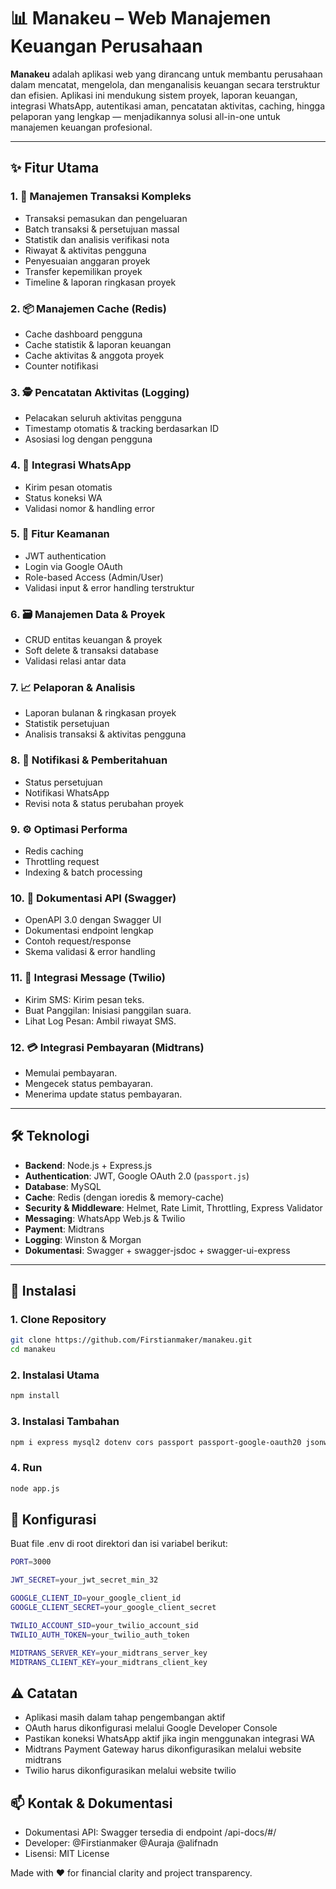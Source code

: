 # 📊 Manakeu – Web Manajemen Keuangan Perusahaan

**Manakeu** adalah aplikasi web yang dirancang untuk membantu perusahaan dalam mencatat, mengelola, dan menganalisis keuangan secara terstruktur dan efisien. Aplikasi ini mendukung sistem proyek, laporan keuangan, integrasi WhatsApp, autentikasi aman, pencatatan aktivitas, caching, hingga pelaporan yang lengkap — menjadikannya solusi all-in-one untuk manajemen keuangan profesional.

---

## ✨ Fitur Utama

### 1. 💼 Manajemen Transaksi Kompleks
- Transaksi pemasukan dan pengeluaran
- Batch transaksi & persetujuan massal
- Statistik dan analisis verifikasi nota
- Riwayat & aktivitas pengguna
- Penyesuaian anggaran proyek
- Transfer kepemilikan proyek
- Timeline & laporan ringkasan proyek

### 2. 📦 Manajemen Cache (Redis)
- Cache dashboard pengguna
- Cache statistik & laporan keuangan
- Cache aktivitas & anggota proyek
- Counter notifikasi

### 3. 🕵️ Pencatatan Aktivitas (Logging)
- Pelacakan seluruh aktivitas pengguna
- Timestamp otomatis & tracking berdasarkan ID
- Asosiasi log dengan pengguna

### 4. 📲 Integrasi WhatsApp
- Kirim pesan otomatis
- Status koneksi WA
- Validasi nomor & handling error

### 5. 🔐 Fitur Keamanan
- JWT authentication
- Login via Google OAuth
- Role-based Access (Admin/User)
- Validasi input & error handling terstruktur

### 6. 🗃️ Manajemen Data & Proyek
- CRUD entitas keuangan & proyek
- Soft delete & transaksi database
- Validasi relasi antar data

### 7. 📈 Pelaporan & Analisis
- Laporan bulanan & ringkasan proyek
- Statistik persetujuan
- Analisis transaksi & aktivitas pengguna

### 8. 🔔 Notifikasi & Pemberitahuan
- Status persetujuan
- Notifikasi WhatsApp
- Revisi nota & status perubahan proyek

### 9. ⚙️ Optimasi Performa
- Redis caching
- Throttling request
- Indexing & batch processing

### 10. 📘 Dokumentasi API (Swagger)
- OpenAPI 3.0 dengan Swagger UI
- Dokumentasi endpoint lengkap
- Contoh request/response
- Skema validasi & error handling

### 11. 💬 Integrasi Message (Twilio)
- Kirim SMS: Kirim pesan teks.
- Buat Panggilan: Inisiasi panggilan suara.
- Lihat Log Pesan: Ambil riwayat SMS.

### 12. 💳 Integrasi Pembayaran (Midtrans)
- Memulai pembayaran.
- Mengecek status pembayaran.
- Menerima update status pembayaran.

---

## 🛠️ Teknologi

- **Backend**: Node.js + Express.js
- **Authentication**: JWT, Google OAuth 2.0 (`passport.js`)
- **Database**: MySQL
- **Cache**: Redis (dengan ioredis & memory-cache)
- **Security & Middleware**: Helmet, Rate Limit, Throttling, Express Validator
- **Messaging**: WhatsApp Web.js & Twilio
- **Payment**: Midtrans
- **Logging**: Winston & Morgan
- **Dokumentasi**: Swagger + swagger-jsdoc + swagger-ui-express

---

## 🚀 Instalasi

### 1. Clone Repository
```bash
git clone https://github.com/Firstianmaker/manakeu.git
cd manakeu
```
### 2. Instalasi Utama
```bash
npm install
```

### 3. Instalasi Tambahan
```bash
npm i express mysql2 dotenv cors passport passport-google-oauth20 jsonwebtoken bcryptjs helmet express-rate-limit redis ioredis memory-cache compression winston morgan performance-now express-validator validator xss multer crypto-js whatsapp-web.js qrcode-terminal nodemailer moment uuid lodash axios express-session connect-redis midtrans-client twilio
```
### 4. Run
```bash
node app.js
```
## 📄 Konfigurasi
Buat file .env di root direktori dan isi variabel berikut:

```bash
PORT=3000

JWT_SECRET=your_jwt_secret_min_32

GOOGLE_CLIENT_ID=your_google_client_id
GOOGLE_CLIENT_SECRET=your_google_client_secret

TWILIO_ACCOUNT_SID=your_twilio_account_sid
TWILIO_AUTH_TOKEN=your_twilio_auth_token

MIDTRANS_SERVER_KEY=your_midtrans_server_key
MIDTRANS_CLIENT_KEY=your_midtrans_client_key
```

## ⚠️ Catatan
- Aplikasi masih dalam tahap pengembangan aktif
- OAuth harus dikonfigurasi melalui Google Developer Console
- Pastikan koneksi WhatsApp aktif jika ingin menggunakan integrasi WA
- Midtrans Payment Gateway harus dikonfigurasikan melalui website midtrans
- Twilio harus dikonfigurasikan melalui website twilio

## 📫 Kontak & Dokumentasi
- Dokumentasi API: Swagger tersedia di endpoint /api-docs/#/
- Developer: @Firstianmaker @Auraja @alifnadn
- Lisensi: MIT License

Made with ❤️ for financial clarity and project transparency.

